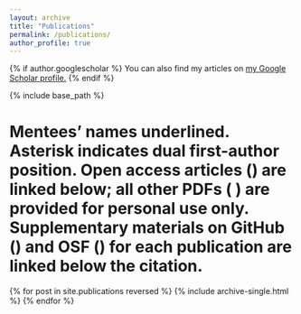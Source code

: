 ```yaml
---
layout: archive
title: "Publications"
permalink: /publications/
author_profile: true
---
```


{% if author.googlescholar %}
  You can also find my articles on <u><a href="{{author.googlescholar}}">my Google Scholar profile</a>.</u>
{% endif %}

{% include base_path %}

# Mentees’ names underlined. Asterisk indicates dual first-author position. Open access articles (<i class="ai ai-fw ai-open-access-square"></i>) are linked below; all other PDFs (<i class="fa fa-file-pdf-o" aria-hidden="true"> </i>) are provided for **personal use only.** Supplementary materials on GitHub (<i class="fa fa-github" aria-hidden="true"></i>) and OSF (<i class="ai ai-fw ai-osf"></i>) for each publication are linked below the citation.

{% for post in site.publications reversed %}
  {% include archive-single.html %}
{% endfor %}
